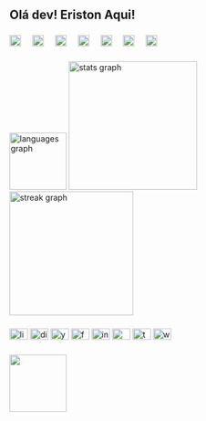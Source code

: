 <h2 align="left">Olá dev! Eriston Aqui!</h2>

###

<div align="left">
  <img src="https://cdn.jsdelivr.net/gh/devicons/devicon/icons/html5/html5-plain-wordmark.svg" height="20" alt="html5 logo"  />
  <img width="12" />
  <img src="https://cdn.jsdelivr.net/gh/devicons/devicon/icons/css3/css3-plain-wordmark.svg" height="20" alt="css3 logo"  />
  <img width="12" />
  <img src="https://cdn.jsdelivr.net/gh/devicons/devicon/icons/javascript/javascript-plain.svg" height="20" alt="javascript logo"  />
  <img width="12" />
  <img src="https://cdn.jsdelivr.net/gh/devicons/devicon/icons/react/react-original-wordmark.svg" height="20" alt="react logo"  />
  <img width="12" />
  <img src="https://cdn.jsdelivr.net/gh/devicons/devicon/icons/bootstrap/bootstrap-original-wordmark.svg" height="20" alt="bootstrap logo"  />
  <img width="12" />
  <img src="https://cdn.jsdelivr.net/gh/devicons/devicon/icons/nodejs/nodejs-original.svg" height="20" alt="nodejs logo"  />
  <img width="12" />
  <img src="https://cdn.jsdelivr.net/gh/devicons/devicon/icons/mysql/mysql-original.svg" height="20" alt="mysql logo"  />
</div>

###

<div align="left">
  <img src="https://github-readme-stats.vercel.app/api/top-langs?username=eristonDev&locale=en&hide_title=false&layout=compact&card_width=320&langs_count=5&theme=dark&hide_border=false&order=2&custom_title=linguagens" height="100" alt="languages graph"  />
  <img src="https://github-readme-stats.vercel.app/api?username=eristonDev&hide_title=true&hide_rank=false&show_icons=true&include_all_commits=true&count_private=true&disable_animations=false&theme=dark&locale=en&hide_border=false&order=1" height="225" alt="stats graph"  />
  <img src="https://streak-stats.demolab.com?user=eristonDev&locale=en&mode=daily&theme=great-gatsby&hide_border=false&border_radius=5&order=3" height="217" alt="streak graph"  />
</div>

###

<div align="left">
  <img src="https://raw.githubusercontent.com/maurodesouza/profile-readme-generator/master/src/assets/icons/social/linkedin/default.svg" width="32" height="20" alt="linkedin logo"  />
  <img src="https://raw.githubusercontent.com/maurodesouza/profile-readme-generator/master/src/assets/icons/social/discord/default.svg" width="32" height="20" alt="discord logo"  />
  <img src="https://raw.githubusercontent.com/maurodesouza/profile-readme-generator/master/src/assets/icons/social/youtube/default.svg" width="32" height="20" alt="youtube logo"  />
  <img src="https://raw.githubusercontent.com/maurodesouza/profile-readme-generator/master/src/assets/icons/social/facebook/default.svg" width="32" height="20" alt="facebook logo"  />
  <img src="https://raw.githubusercontent.com/maurodesouza/profile-readme-generator/master/src/assets/icons/social/instagram/default.svg" width="32" height="20" alt="instagram logo"  />
  <img src="https://raw.githubusercontent.com/maurodesouza/profile-readme-generator/master/src/assets/icons/social/microsoft-outlook/default.svg" width="32" height="20" alt="microsoft-outlook logo"  />
  <img src="https://raw.githubusercontent.com/maurodesouza/profile-readme-generator/master/src/assets/icons/social/telegram/default.svg" width="32" height="20" alt="telegram logo"  />
  <img src="https://raw.githubusercontent.com/maurodesouza/profile-readme-generator/master/src/assets/icons/social/whatsapp/default.svg" width="32" height="20" alt="whatsapp logo"  />
</div>

###

<div align="left">
  <img height="100" src="https://media2.giphy.com/media/v1.Y2lkPTc5MGI3NjExOHNzZHZiZmYxZmE1cmM0Z3hpMzljMjc5OHk4NHZ2Z254a3ExNDdkOSZlcD12MV9pbnRlcm5hbF9naWZfYnlfaWQmY3Q9Zw/hfHQ2v23NW5kTW15PM/giphy.gif"  />
</div>

###
